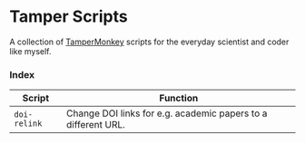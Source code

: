 # Tamper Scripts

A collection of [TamperMonkey](https://tampermonkey.net) scripts for the everyday scientist and coder like myself.

### Index

| Script | Function |
| - | - |
| `doi-relink` | Change DOI links for e.g. academic papers to a different URL. |
